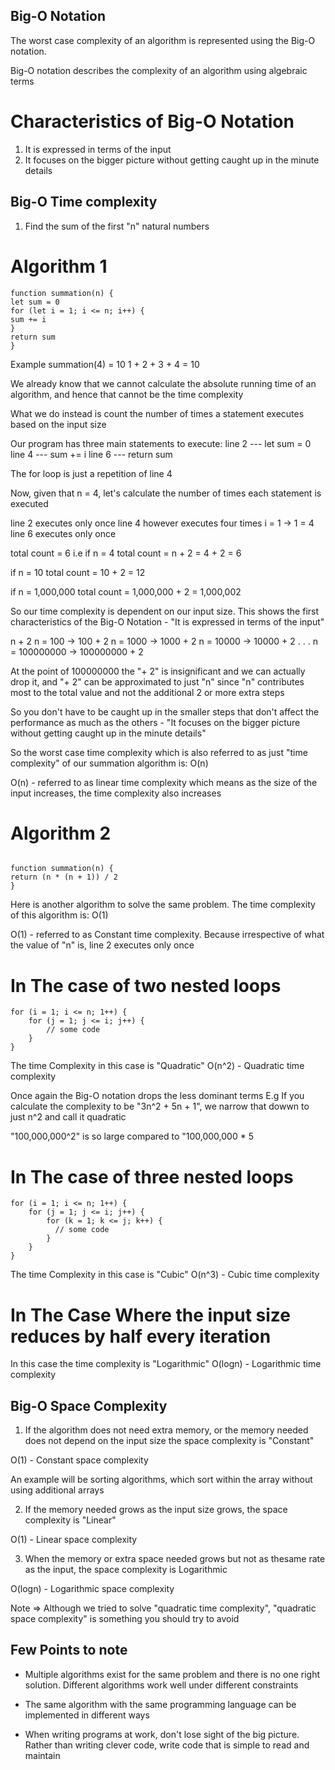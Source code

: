 ## Big-O Notation

The worst case complexity of an algorithm is represented using the Big-O notation.

Big-O notation describes the complexity of an algorithm using algebraic terms

# Characteristics of Big-O Notation

1. It is expressed in terms of the input
2. It focuses on the bigger picture without getting caught up in the minute details

## Big-O Time complexity

1. Find the sum of the first "n" natural numbers

# Algorithm 1

```
function summation(n) {
let sum = 0
for (let i = 1; i <= n; i++) {
sum += i
}
return sum
}
```

Example
summation(4) = 10
1 + 2 + 3 + 4 = 10

We already know that we cannot calculate the absolute running time of an algorithm, and hence that cannot be the time complexity

What we do instead is count the number of times a statement executes based on the input size

Our program has three main statements to execute:
line 2 --- let sum = 0
line 4 --- sum += i
line 6 --- return sum

The for loop is just a repetition of line 4

Now, given that n = 4, let's calculate the number of times each statement is executed

line 2 executes only once
line 4 however executes four times i = 1 -> 1 = 4
line 6 executes only once

total count = 6
i.e if n = 4
total count = n + 2 = 4 + 2 = 6

if n = 10
total count = 10 + 2 = 12

if n = 1,000,000
total count = 1,000,000 + 2 = 1,000,002

So our time complexity is dependent on our input size. This shows the first characteristics of the Big-O Notation - "It is expressed in terms of the input"

n + 2
n = 100 -> 100 + 2
n = 1000 -> 1000 + 2
n = 10000 -> 10000 + 2
.
.
.
n = 100000000 -> 100000000 + 2

At the point of 100000000 the "+ 2" is insignificant and we can actually drop it, and "+ 2" can be approximated to just "n" since "n" contributes most to the total value and not the additional 2 or more extra steps

So you don't have to be caught up in the smaller steps that don't affect the performance as much as the others - "It focuses on the bigger picture without getting caught up in the minute details"

So the worst case time complexity which is also referred to as just "time complexity" of our summation algorithm is: O(n)

O(n) - referred to as linear time complexity which means as the size of the input increases, the time complexity also increases

# Algorithm 2

```

function summation(n) {
return (n * (n + 1)) / 2
}

```

Here is another algorithm to solve the same problem. The time complexity of this algorithm is: O(1)

O(1) - referred to as Constant time complexity. Because irrespective of what the value of "n" is, line 2 executes only once

# In The case of two nested loops

```
for (i = 1; i <= n; 1++) {
    for (j = 1; j <= i; j++) {
        // some code
    }
}
```

The time Complexity in this case is "Quadratic"
O(n^2) - Quadratic time complexity

Once again the Big-O notation drops the less dominant terms
E.g If you calculate the complexity to be "3n^2 + 5n + 1", we narrow that dowwn to just n^2 and call it quadratic

"100,000,000^2" is so large compared to "100,000,000 \* 5

# In The case of three nested loops

```
for (i = 1; i <= n; 1++) {
    for (j = 1; j <= i; j++) {
        for (k = 1; k <= j; k++) {
          // some code
        }
    }
}
```

The time Complexity in this case is "Cubic"
O(n^3) - Cubic time complexity

# In The Case Where the input size reduces by half every iteration

In this case the time complexity is "Logarithmic"
O(logn) - Logarithmic time complexity

## Big-O Space Complexity

1. If the algorithm does not need extra memory, or the memory needed does not depend on the input size the space complexity is "Constant"

O(1) - Constant space complexity

An example will be sorting algorithms, which sort within the array without using additional arrays

2. If the memory needed grows as the input size grows, the space complexity is "Linear"

O(1) - Linear space complexity

3. When the memory or extra space needed grows but not as thesame rate as the input, the space complexity is Logarithmic

O(logn) - Logarithmic space complexity

Note => Although we tried to solve "quadratic time complexity", "quadratic space complexity" is something you should try to avoid

## Few Points to note

- Multiple algorithms exist for the same problem and there is no one right solution. Different algorithms work well under different constraints

- The same algorithm with the same programming language can be implemented in different ways

- When writing programs at work, don't lose sight of the big picture. Rather than writing clever code, write code that is simple to read and maintain
